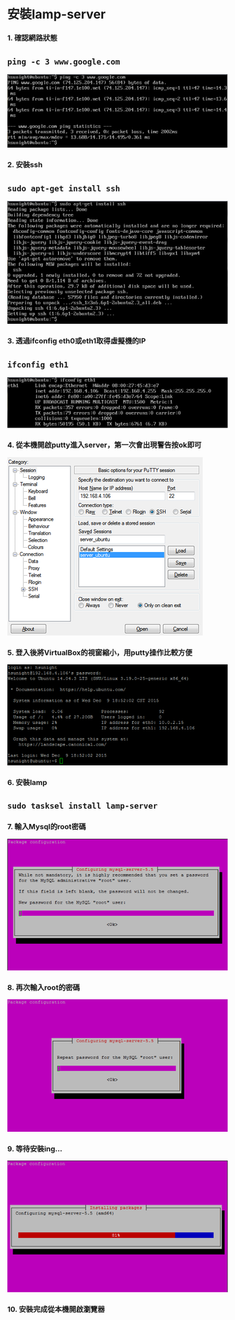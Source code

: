 # **安裝lamp-server**


### 1. 確認網路狀態
## ```ping -c 3 www.google.com```
![](img/p1_1.png)

### 2. 安裝ssh
## ```sudo apt-get install ssh```
![](img/p1_2.png)

### 3. 透過ifconfig eth0或eth1取得虛擬機的IP

## ```ifconfig eth1```
![](img/p1_3.png)

### 4. 從本機開啟putty進入server，第一次會出現警告按ok即可
![](img/p1_4.png)

### 5. 登入後將VirtualBox的視窗縮小，用putty操作比較方便

![](img/p1_5.png)

### 6. 安裝lamp
## ```sudo tasksel install lamp-server```

### 7. 輸入Mysql的root密碼
![](img/p1_6.png)

### 8. 再次輸入root的密碼
![](img/p1_7.png)

### 9. 等待安裝ing…
![](img/p1_8.png)

### 10. 安裝完成從本機開啟瀏覽器